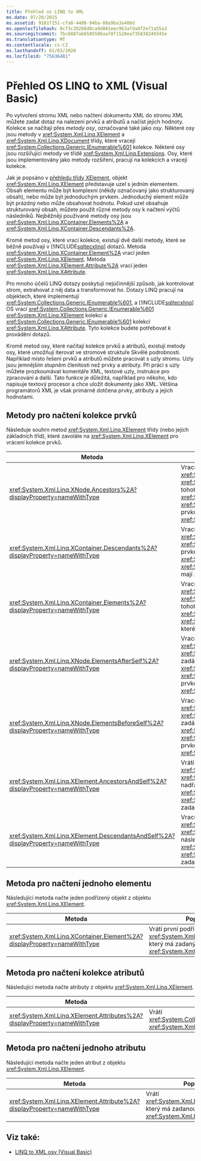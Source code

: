 ```yaml
---
title: Přehled os LINQ to XML
ms.date: 07/20/2015
ms.assetid: 9161f151-cfa8-4408-94ba-08a9ba3a486d
ms.openlocfilehash: 0cf3c20266d0ca9d861eec963afda8f2e71a55a3
ms.sourcegitcommit: 7bc6887ab658550baa78f1520ea735838249345e
ms.translationtype: MT
ms.contentlocale: cs-CZ
ms.lasthandoff: 01/03/2020
ms.locfileid: "75636481"
---
```

# <a name="linq-to-xml-axes-overview-visual-basic"></a>Přehled OS LINQ to XML (Visual Basic)
Po vytvoření stromu XML nebo načtení dokumentu XML do stromu XML můžete zadat dotaz na nalezení prvků a atributů a načíst jejich hodnoty. Kolekce se načítají přes *metody osy*, označované také jako *osy*. Některé osy jsou metody v <xref:System.Xml.Linq.XElement> a <xref:System.Xml.Linq.XDocument> třídy, které vracejí <xref:System.Collections.Generic.IEnumerable%601> kolekce. Některé osy jsou rozšiřující metody ve třídě <xref:System.Xml.Linq.Extensions>. Osy, které jsou implementovány jako metody rozšíření, pracují na kolekcích a vracejí kolekce.  
  
 Jak je popsáno v [přehledu třídy XElement](../../../../visual-basic/programming-guide/concepts/linq/xelement-class-overview.md), objekt <xref:System.Xml.Linq.XElement> představuje uzel s jedním elementem. Obsah elementu může být komplexní (někdy označovaný jako strukturovaný obsah), nebo může být jednoduchým prvkem. Jednoduchý element může být prázdný nebo může obsahovat hodnotu. Pokud uzel obsahuje strukturovaný obsah, můžete použít různé metody osy k načtení výčtů následníků. Nejběžněji používané metody osy jsou <xref:System.Xml.Linq.XContainer.Elements%2A> a <xref:System.Xml.Linq.XContainer.Descendants%2A>.  
  
 Kromě metod osy, které vrací kolekce, existují dvě další metody, které se běžně používají v [!INCLUDE[sqltecxlinq](~/includes/sqltecxlinq-md.md)] dotazů. Metoda <xref:System.Xml.Linq.XContainer.Element%2A> vrací jeden <xref:System.Xml.Linq.XElement>. Metoda <xref:System.Xml.Linq.XElement.Attribute%2A> vrací jeden <xref:System.Xml.Linq.XAttribute>.  
  
 Pro mnoho účelů LINQ dotazy poskytují nejúčinnější způsob, jak kontrolovat strom, extrahovat z něj data a transformovat ho. Dotazy LINQ pracují na objektech, které implementují <xref:System.Collections.Generic.IEnumerable%601>, a [!INCLUDE[sqltecxlinq](~/includes/sqltecxlinq-md.md)] OS vrací <xref:System.Collections.Generic.IEnumerable%601> <xref:System.Xml.Linq.XElement> kolekcí a <xref:System.Collections.Generic.IEnumerable%601> kolekcí <xref:System.Xml.Linq.XAttribute>. Tyto kolekce budete potřebovat k provádění dotazů.  
  
 Kromě metod osy, které načítají kolekce prvků a atributů, existují metody osy, které umožňují iterovat ve stromové struktuře Skvělé podrobnosti. Například místo řešení prvků a atributů můžete pracovat s uzly stromu. Uzly jsou jemnějším stupněm členitosti než prvky a atributy. Při práci s uzly můžete prozkoumávat komentáře XML, textové uzly, instrukce pro zpracování a další. Tato funkce je důležitá, například pro někoho, kdo napisuje textový procesor a chce uložit dokumenty jako XML. Většina programátorů XML je však primárně dotčena prvky, atributy a jejich hodnotami.  
  
## <a name="methods-for-retrieving-a-collection-of-elements"></a>Metody pro načtení kolekce prvků  
 Následuje souhrn metod <xref:System.Xml.Linq.XElement> třídy (nebo jejích základních tříd), které zavoláte na <xref:System.Xml.Linq.XElement> pro vrácení kolekce prvků.  
  
|Metoda|Popis|  
|------------|-----------------|  
|<xref:System.Xml.Linq.XNode.Ancestors%2A?displayProperty=nameWithType>|Vrací <xref:System.Collections.Generic.IEnumerable%601> <xref:System.Xml.Linq.XElement> nadřazených prvků tohoto prvku. Přetížení vrátí <xref:System.Collections.Generic.IEnumerable%601> <xref:System.Xml.Linq.XElement> nadřazených prvků, které mají zadanou <xref:System.Xml.Linq.XName>.|  
|<xref:System.Xml.Linq.XContainer.Descendants%2A?displayProperty=nameWithType>|Vrací <xref:System.Collections.Generic.IEnumerable%601> <xref:System.Xml.Linq.XElement> potomků tohoto prvku. Přetížení vrací <xref:System.Collections.Generic.IEnumerable%601> <xref:System.Xml.Linq.XElement> potomků, které mají zadanou <xref:System.Xml.Linq.XName>.|  
|<xref:System.Xml.Linq.XContainer.Elements%2A?displayProperty=nameWithType>|Vrací <xref:System.Collections.Generic.IEnumerable%601> <xref:System.Xml.Linq.XElement> podřízených prvků tohoto prvku. Přetížení vrátí <xref:System.Collections.Generic.IEnumerable%601> <xref:System.Xml.Linq.XElement> podřízených prvků, které mají zadanou <xref:System.Xml.Linq.XName>.|  
|<xref:System.Xml.Linq.XNode.ElementsAfterSelf%2A?displayProperty=nameWithType>|Vrací <xref:System.Collections.Generic.IEnumerable%601> <xref:System.Xml.Linq.XElement> prvků, které jsou zadány po tomto elementu. Přetížení vrátí <xref:System.Collections.Generic.IEnumerable%601> <xref:System.Xml.Linq.XElement> prvků za tímto prvkem, který má zadanou <xref:System.Xml.Linq.XName>.|  
|<xref:System.Xml.Linq.XNode.ElementsBeforeSelf%2A?displayProperty=nameWithType>|Vrací <xref:System.Collections.Generic.IEnumerable%601> <xref:System.Xml.Linq.XElement> prvků, které jsou zadány před tímto prvkem. Přetížení vrátí <xref:System.Collections.Generic.IEnumerable%601> <xref:System.Xml.Linq.XElement> prvků před tímto prvkem, který má zadanou <xref:System.Xml.Linq.XName>.|  
|<xref:System.Xml.Linq.XElement.AncestorsAndSelf%2A?displayProperty=nameWithType>|Vrátí <xref:System.Collections.Generic.IEnumerable%601> <xref:System.Xml.Linq.XElement> tohoto prvku a jeho nadřazených prvků. Přetížení vrátí <xref:System.Collections.Generic.IEnumerable%601> <xref:System.Xml.Linq.XElement> prvků, které mají zadanou <xref:System.Xml.Linq.XName>.|  
|<xref:System.Xml.Linq.XElement.DescendantsAndSelf%2A?displayProperty=nameWithType>|Vrací <xref:System.Collections.Generic.IEnumerable%601> <xref:System.Xml.Linq.XElement> tohoto prvku a jeho následníků. Přetížení vrátí <xref:System.Collections.Generic.IEnumerable%601> <xref:System.Xml.Linq.XElement> prvků, které mají zadanou <xref:System.Xml.Linq.XName>.|  
  
## <a name="method-for-retrieving-a-single-element"></a>Metoda pro načtení jednoho elementu  
 Následující metoda načte jeden podřízený objekt z objektu <xref:System.Xml.Linq.XElement>.  
  
|Metoda|Popis|  
|------------|-----------------|  
|<xref:System.Xml.Linq.XContainer.Element%2A?displayProperty=nameWithType>|Vrátí první podřízený objekt <xref:System.Xml.Linq.XElement>, který má zadaný <xref:System.Xml.Linq.XName>.|  
  
## <a name="method-for-retrieving-a-collection-of-attributes"></a>Metoda pro načtení kolekce atributů  
 Následující metoda načte atributy z objektu <xref:System.Xml.Linq.XElement>.  
  
|Metoda|Popis|  
|------------|-----------------|  
|<xref:System.Xml.Linq.XElement.Attributes%2A?displayProperty=nameWithType>|Vrátí <xref:System.Collections.Generic.IEnumerable%601> <xref:System.Xml.Linq.XAttribute> všech atributů.|  
  
## <a name="method-for-retrieving-a-single-attribute"></a>Metoda pro načtení jednoho atributu  
 Následující metoda načte jeden atribut z objektu <xref:System.Xml.Linq.XElement>.  
  
|Metoda|Popis|  
|------------|-----------------|  
|<xref:System.Xml.Linq.XElement.Attribute%2A?displayProperty=nameWithType>|Vrátí <xref:System.Xml.Linq.XAttribute>, který má zadanou <xref:System.Xml.Linq.XName>.|  
  
## <a name="see-also"></a>Viz také:

- [LINQ to XML osy (Visual Basic)](../../../../visual-basic/programming-guide/concepts/linq/linq-to-xml-axes.md)
